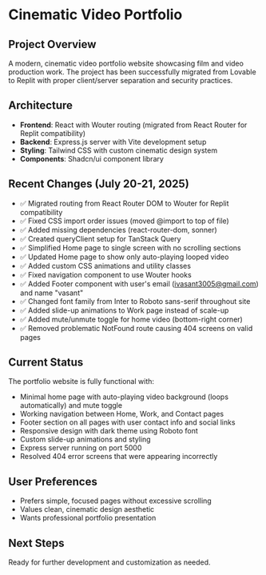 # Cinematic Video Portfolio

## Project Overview
A modern, cinematic video portfolio website showcasing film and video production work. The project has been successfully migrated from Lovable to Replit with proper client/server separation and security practices.

## Architecture
- **Frontend**: React with Wouter routing (migrated from React Router for Replit compatibility)
- **Backend**: Express.js server with Vite development setup
- **Styling**: Tailwind CSS with custom cinematic design system
- **Components**: Shadcn/ui component library

## Recent Changes (July 20-21, 2025)
- ✅ Migrated routing from React Router DOM to Wouter for Replit compatibility
- ✅ Fixed CSS import order issues (moved @import to top of file)
- ✅ Added missing dependencies (react-router-dom, sonner)
- ✅ Created queryClient setup for TanStack Query
- ✅ Simplified Home page to single screen with no scrolling sections
- ✅ Updated Home page to show only auto-playing looped video
- ✅ Added custom CSS animations and utility classes
- ✅ Fixed navigation component to use Wouter hooks
- ✅ Added Footer component with user's email (ivasant3005@gmail.com) and name "vasant"
- ✅ Changed font family from Inter to Roboto sans-serif throughout site
- ✅ Added slide-up animations to Work page instead of scale-up
- ✅ Added mute/unmute toggle for home video (bottom-right corner)
- ✅ Removed problematic NotFound route causing 404 screens on valid pages

## Current Status
The portfolio website is fully functional with:
- Minimal home page with auto-playing video background (loops automatically) and mute toggle
- Working navigation between Home, Work, and Contact pages
- Footer section on all pages with user contact info and social links
- Responsive design with dark theme using Roboto font
- Custom slide-up animations and styling
- Express server running on port 5000
- Resolved 404 error screens that were appearing incorrectly

## User Preferences
- Prefers simple, focused pages without excessive scrolling
- Values clean, cinematic design aesthetic
- Wants professional portfolio presentation

## Next Steps
Ready for further development and customization as needed.